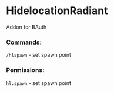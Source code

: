 # HidelocationRadiant

Addon for BAuth

### Commands:

`/hlspawn` - set spawn point

### Permissions:

`hl.spawn` - set spawn point

